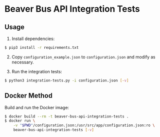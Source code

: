 # Beaver Bus API Integration Tests

## Usage

1. Install dependencies:
```bash
$ pip3 install -r requirements.txt
```

2. Copy `configuration_example.json` to `configuration.json` and modify as necessary.

3. Run the integration tests:
```bash
$ python3 integration-tests.py -i configuration.json [-v]
```

## Docker Method
Build and run the Docker image:
```bash
$ docker build --rm -t beaver-bus-api-integration-tests .
$ docker run \
    -v "$PWD"/configuration.json:/usr/src/app/configuration.json:ro \
    beaver-bus-api-integration-tests [-v]
```
